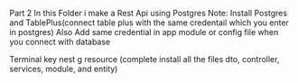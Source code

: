 Part 2
In this Folder i make a Rest Api using Postgres 
Note: 
Install Postgres and TablePlus(connect table plus with the same credentail which you enter in postgres)
Also Add same credential in app module or config file when you connect with database

Terminal key
nest g resource (complete install all the files dto, controller, services, module, and entity)
